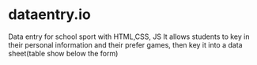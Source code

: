 # dataentry.io
Data entry for school sport with HTML,CSS, JS
It allows students to key in their personal information and their prefer games, then key it into a data sheet(table show below the form)
